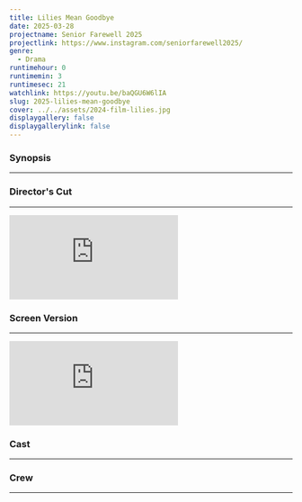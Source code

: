 ```yaml
---
title: Lilies Mean Goodbye
date: 2025-03-28
projectname: Senior Farewell 2025
projectlink: https://www.instagram.com/seniorfarewell2025/
genre:
  - Drama
runtimehour: 0
runtimemin: 3
runtimesec: 21
watchlink: https://youtu.be/baQGU6W6lIA
slug: 2025-lilies-mean-goodbye
cover: ../../assets/2024-film-lilies.jpg
displaygallery: false
displaygallerylink: false
---
```

### Synopsis

* * *

### Director's Cut

* * *

<iframe class="w-full aspect-video" src="https://www.youtube.com/embed/vW7La6Yk_MQ" title="Lilies Mean Goodbye [Director&#39;s Cut] | หนังสั้น Senior Farewell 2025" frameborder="0" allow="accelerometer; autoplay; clipboard-write; encrypted-media; gyroscope; picture-in-picture; web-share" referrerpolicy="strict-origin-when-cross-origin" allowfullscreen></iframe>

### Screen Version

* * *

<iframe class="w-full aspect-video" src="https://www.youtube.com/embed/baQGU6W6lIA" title="หนังสั้น Lilies mean goodbye" frameborder="0" allow="accelerometer; autoplay; clipboard-write; encrypted-media; gyroscope; picture-in-picture; web-share" referrerpolicy="strict-origin-when-cross-origin" allowfullscreen></iframe>

### Cast

* * *

### Crew

* * *